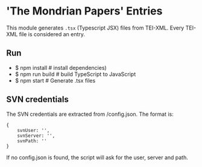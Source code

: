 # 'The Mondrian Papers' Entries

This module generates `.tsx` (Typescript JSX) files from TEI-XML. Every TEI-XML file is considered an entry.

## Run
- $ npm install # install dependencies)
- $ npm run build # build TypeScript to JavaScript
- $ npm start # Generate .tsx files

## SVN credentials
The SVN credentials are extracted from <mondrian-entries>/config.json. The format is:
```
{
	svnUser: '',
	svnServer: '',
	svnPath: ''
}
```
If no config.json is found, the script will ask for the user, server and path.

